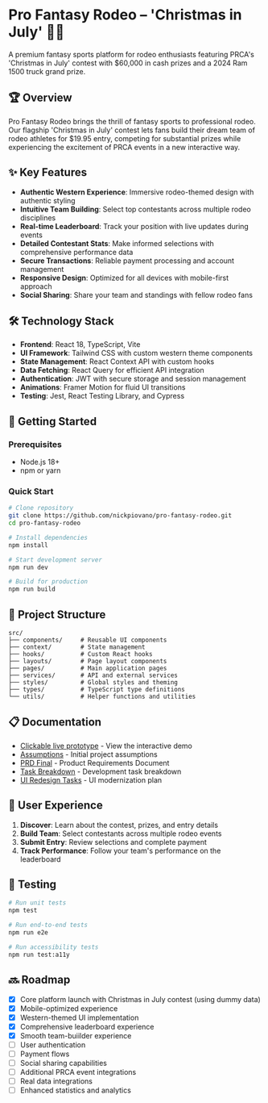 # Pro Fantasy Rodeo – 'Christmas in July' 🤠🐎

A premium fantasy sports platform for rodeo enthusiasts featuring PRCA's 'Christmas in July' contest with $60,000 in cash prizes and a 2024 Ram 1500 truck grand prize.

## 🏆 Overview

Pro Fantasy Rodeo brings the thrill of fantasy sports to professional rodeo. Our flagship 'Christmas in July' contest lets fans build their dream team of rodeo athletes for $19.95 entry, competing for substantial prizes while experiencing the excitement of PRCA events in a new interactive way.

## ✨ Key Features

- **Authentic Western Experience**: Immersive rodeo-themed design with authentic styling
- **Intuitive Team Building**: Select top contestants across multiple rodeo disciplines
- **Real-time Leaderboard**: Track your position with live updates during events
- **Detailed Contestant Stats**: Make informed selections with comprehensive performance data
- **Secure Transactions**: Reliable payment processing and account management
- **Responsive Design**: Optimized for all devices with mobile-first approach
- **Social Sharing**: Share your team and standings with fellow rodeo fans

## 🛠️ Technology Stack

- **Frontend**: React 18, TypeScript, Vite
- **UI Framework**: Tailwind CSS with custom western theme components
- **State Management**: React Context API with custom hooks
- **Data Fetching**: React Query for efficient API integration
- **Authentication**: JWT with secure storage and session management
- **Animations**: Framer Motion for fluid UI transitions
- **Testing**: Jest, React Testing Library, and Cypress

## 🚀 Getting Started

### Prerequisites

- Node.js 18+
- npm or yarn

### Quick Start

```bash
# Clone repository
git clone https://github.com/nickpiovano/pro-fantasy-rodeo.git
cd pro-fantasy-rodeo

# Install dependencies
npm install

# Start development server
npm run dev

# Build for production
npm run build
```

## 📁 Project Structure

```
src/  
├── components/     # Reusable UI components  
├── context/        # State management  
├── hooks/          # Custom React hooks  
├── layouts/        # Page layout components  
├── pages/          # Main application pages  
├── services/       # API and external services  
├── styles/         # Global styles and theming  
├── types/          # TypeScript type definitions  
└── utils/          # Helper functions and utilities  
```

## 📋 Documentation

- [Clickable live prototype](https://pro-fantasy-rodeo.lovable.app/) - View the interactive demo
- [Assumptions](./tasks/assumptions.md) - Initial project assumptions
- [PRD Final](./tasks/prd_final.md) - Product Requirements Document
- [Task Breakdown](./tasks/tasks-prd_final.md) - Development task breakdown
- [UI Redesign Tasks](./tasks/tasks-prd-modern-ui-redesign.md) - UI modernization plan

## 📱 User Experience

1. **Discover**: Learn about the contest, prizes, and entry details
2. **Build Team**: Select contestants across multiple rodeo events
3. **Submit Entry**: Review selections and complete payment
4. **Track Performance**: Follow your team's performance on the leaderboard

## 🧪 Testing

```bash
# Run unit tests
npm test

# Run end-to-end tests
npm run e2e

# Run accessibility tests
npm run test:a11y
```

## 🔜 Roadmap

- [x] Core platform launch with Christmas in July contest (using dummy data)
- [x] Mobile-optimized experience
- [x] Western-themed UI implementation
- [x] Comprehensive leaderboard experience
- [x] Smooth team-buiilder experience
- [ ] User authentication
- [ ] Payment flows
- [ ] Social sharing capabilities
- [ ] Additional PRCA event integrations
- [ ] Real data integrations
- [ ] Enhanced statistics and analytics
